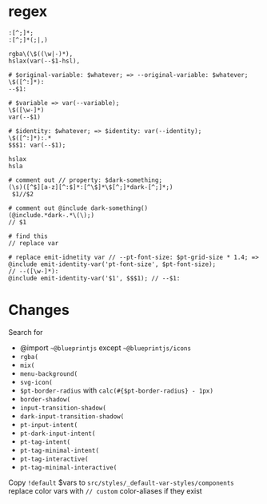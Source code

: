 # regex
```regex
:[^;]*;
:[^;]*(;|,)

rgba\(\$((\w|-)*),
hslax(var(--$1-hsl),

# $original-variable: $whatever; => --original-variable: $whatever;
\$([^:]*):
--$1:

# $variable => var(--variable);
\$([\w-]*)
var(--$1)

# $identity: $whatever; => $identity: var(--identity);
\$([^:]*):.*
$$$1: var(--$1);

hslax
hsla

# comment out // property: $dark-something;
(\s)([^$][a-z][^:$]*:[^\$]*\$[^;]*dark-[^;]*;)
 $1//$2

# comment out @include dark-something()
(@include.*dark-.*\(\);)
// $1

# find this
// replace var

# replace emit-idnetity var // --pt-font-size: $pt-grid-size * 1.4; => @include emit-identity-var('pt-font-size', $pt-font-size);
// --([\w-]*):
@include emit-identity-var('$1', $$$1); // --$1:

```

# Changes

Search for
- @import `~@blueprintjs` except `~@blueprintjs/icons`
- `rgba(`
- `mix(`
- `menu-background(`
- `svg-icon(`
- `$pt-border-radius` with `calc(#{$pt-border-radius} - 1px)`
- `border-shadow(`
- `input-transition-shadow(`
- `dark-input-transition-shadow(`
- `pt-input-intent(`
- `pt-dark-input-intent(`
- `pt-tag-intent(`
- `pt-tag-minimal-intent(`
- `pt-tag-interactive(`
- `pt-tag-minimal-interactive(`

Copy `!default` $vars to `src/styles/_default-var-styles/components`
replace color vars with `// custom` color-aliases if they exist
